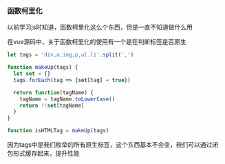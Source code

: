 ### 函数柯里化

以前学习js时知道，函数柯里化这么个东西，但是一直不知道做什么用

在vue源码中，关于函数柯里化的使用有一个是在判断标签是否原生
```javascript
let tags = 'div,a,img,p,ul.li'.split(',')

function makeUp(tags) {
  let set = {}
  tags.forEach(tag => {set[tag] = true})

  return function(tagName) {
    tagName = tagName.toLowerCase()
    return !!set[tagName]
  }
}

function isHTMLTag = makeUp(tags)
```

因为tags中是我们枚举的所有原生标签，这个东西基本不会变，我们可以通过闭包形式缓存起来，提升性能


